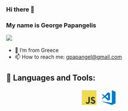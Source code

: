 ### Hi there 👋

### My name is George Papangelis 

![](https://visitor-badge.laobi.icu/badge?page_id=gpapangelis.gpapangelis)


<!--
**gpapangelis/gpapangelis** is a ✨ _special_ ✨ repository because its `README.md` (this file) appears on your GitHub profile.


-->

- 🌱 I’m from Greece
- 📫 How to reach me: gpapangel@gmail.com

## 🧰 Languages and Tools:
<p align="center">
<img src="https://raw.githubusercontent.com/github/explore/80688e429a7d4ef2fca1e82350fe8e3517d3494d/topics/javascript/javascript.png" alt="Javascript" height="40" style="vertical-align:top; margin:4px">
<img src="https://raw.githubusercontent.com/github/explore/80688e429a7d4ef2fca1e82350fe8e3517d3494d/topics/visual-studio-code/visual-studio-code.png" alt="VS Code" height="40" style="vertical-align:top; margin:4px">
</p>
